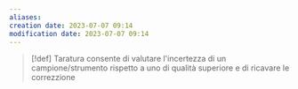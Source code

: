 ```yaml
---
aliases: 
creation date: 2023-07-07 09:14
modification date: 2023-07-07 09:14
---
```


> [!def] Taratura
> consente di valutare l'incertezza di un campione/strumento rispetto a uno di qualità superiore e di ricavare le correzzione